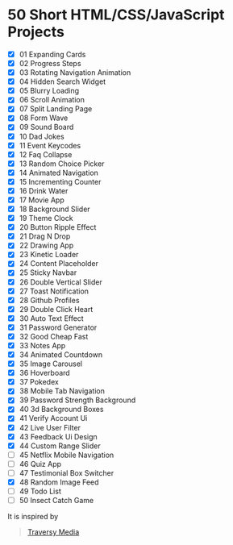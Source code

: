 # 50 Short HTML/CSS/JavaScript Projects

- [x] 01 Expanding Cards
- [x] 02 Progress Steps
- [x] 03 Rotating Navigation Animation
- [x] 04 Hidden Search Widget
- [x] 05 Blurry Loading
- [x] 06 Scroll Animation
- [x] 07 Split Landing Page
- [x] 08 Form Wave
- [x] 09 Sound Board
- [x] 10 Dad Jokes
- [x] 11 Event Keycodes
- [x] 12 Faq Collapse
- [x] 13 Random Choice Picker
- [x] 14 Animated Navigation
- [x] 15 Incrementing Counter
- [x] 16 Drink Water
- [x] 17 Movie App
- [x] 18 Background Slider
- [x] 19 Theme Clock
- [x] 20 Button Ripple Effect
- [x] 21 Drag N Drop
- [x] 22 Drawing App
- [x] 23 Kinetic Loader
- [x] 24 Content Placeholder
- [x] 25 Sticky Navbar
- [x] 26 Double Vertical Slider
- [x] 27 Toast Notification
- [x] 28 Github Profiles
- [x] 29 Double Click Heart
- [x] 30 Auto Text Effect
- [x] 31 Password Generator
- [x] 32 Good Cheap Fast
- [x] 33 Notes App
- [x] 34 Animated Countdown
- [x] 35 Image Carousel
- [x] 36 Hoverboard
- [x] 37 Pokedex
- [x] 38 Mobile Tab Navigation
- [x] 39 Password Strength Background
- [x] 40 3d Background Boxes
- [x] 41 Verify Account Ui
- [x] 42 Live User Filter
- [x] 43 Feedback Ui Design
- [x] 44 Custom Range Slider
- [ ] 45 Netflix Mobile Navigation
- [ ] 46 Quiz App
- [ ] 47 Testimonial Box Switcher
- [x] 48 Random Image Feed
- [ ] 49 Todo List
- [ ] 50 Insect Catch Game

It is inspired by

> [Traversy Media](https://github.com/bradtraversy/50projects50days)
